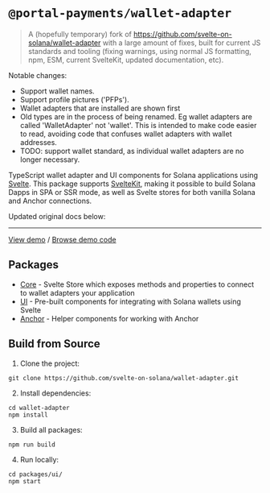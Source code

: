 # `@portal-payments/wallet-adapter`

> A (hopefully temporary) fork of https://github.com/svelte-on-solana/wallet-adapter with a large amount of fixes, built for current JS standards and tooling (fixing warnings, using normal JS formatting, npm, ESM, current SvelteKit, updated documentation, etc).

Notable changes:

 - Support wallet names.
 - Support profile pictures ('PFPs').
 - Wallet adapters that are installed are shown first
 - Old types are in the process of being renamed. Eg wallet adapters are called 'WalletAdapter' not 'wallet'. This is intended to make code easier to read, avoiding code that confuses wallet adapters with wallet addresses.
 - TODO: support wallet standard, as individual wallet adapters are no longer necessary.

TypeScript wallet adapter and UI components for Solana applications using [Svelte](https://svelte.dev/). This package supports [SvelteKit](https://kit.svelte.dev/), making it possible to build Solana Dapps in SPA or SSR mode, as well as Svelte stores for both vanilla Solana and Anchor connections.

Updated original docs below:

---------------------------------------------------------

[View demo](https://solana-svelte-counter.netlify.app/) / [Browse demo code](https://github.com/silvestrevivo/solana-svelte-counter/)

## Packages

- [Core](https://github.com/svelte-on-solana/wallet-adapter/blob/master/packages/core/README.md/) - Svelte Store which exposes methods and properties to connect to wallet adapters  your application
- [UI](https://github.com/svelte-on-solana/wallet-adapter/blob/master/packages/ui/README.md) - Pre-built components for integrating with Solana wallets using Svelte
- [Anchor](https://github.com/svelte-on-solana/wallet-adapter/blob/master/packages/anchor/README.md) - Helper components for working with Anchor

## Build from Source

1. Clone the project:
```shell
git clone https://github.com/svelte-on-solana/wallet-adapter.git
```

2. Install dependencies:
```shell
cd wallet-adapter
npm install
```

3. Build all packages:
```shell
npm run build
```

4. Run locally:
```shell
cd packages/ui/
npm start
```

